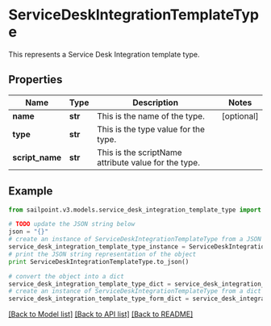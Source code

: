 # ServiceDeskIntegrationTemplateType

This represents a Service Desk Integration template type.

## Properties
Name | Type | Description | Notes
------------ | ------------- | ------------- | -------------
**name** | **str** | This is the name of the type. | [optional] 
**type** | **str** | This is the type value for the type. | 
**script_name** | **str** | This is the scriptName attribute value for the type. | 

## Example

```python
from sailpoint.v3.models.service_desk_integration_template_type import ServiceDeskIntegrationTemplateType

# TODO update the JSON string below
json = "{}"
# create an instance of ServiceDeskIntegrationTemplateType from a JSON string
service_desk_integration_template_type_instance = ServiceDeskIntegrationTemplateType.from_json(json)
# print the JSON string representation of the object
print ServiceDeskIntegrationTemplateType.to_json()

# convert the object into a dict
service_desk_integration_template_type_dict = service_desk_integration_template_type_instance.to_dict()
# create an instance of ServiceDeskIntegrationTemplateType from a dict
service_desk_integration_template_type_form_dict = service_desk_integration_template_type.from_dict(service_desk_integration_template_type_dict)
```
[[Back to Model list]](../README.md#documentation-for-models) [[Back to API list]](../README.md#documentation-for-api-endpoints) [[Back to README]](../README.md)


